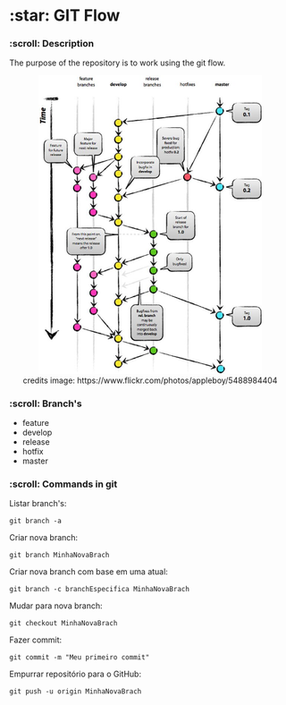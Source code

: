 <h1>:star: GIT Flow</h1>

<h3>:scroll: Description</h3>
<p>The purpose of the repository is to work using the git flow.</p>

<p align="center">
    <img src="./src/git_flow.jpg" width="400"><br>
    credits image: https://www.flickr.com/photos/appleboy/5488984404
</p>

<h3>:scroll: Branch's</h3>

* feature
* develop
* release
* hotfix
* master

<h3>:scroll: Commands in git</h3>

Listar branch's:
~~~
git branch -a
~~~

Criar nova branch:
~~~
git branch MinhaNovaBrach
~~~

Criar nova branch com base em uma atual:
~~~
git branch -c branchEspecifica MinhaNovaBrach
~~~

Mudar para nova branch:
~~~
git checkout MinhaNovaBrach
~~~

Fazer commit:
~~~
git commit -m "Meu primeiro commit"
~~~

Empurrar repositório para o GitHub:
~~~
git push -u origin MinhaNovaBrach
~~~